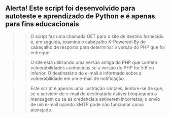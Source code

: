 ## Alerta! Este script foi desenvolvido para autoteste e aprendizado de Python e é apenas para fins educacionais

>> O script faz uma chamada GET para o site de destino fornecido e, em seguida, examina o cabeçalho X-Powered-By do cabeçalho de resposta para determinar a versão do PHP que foi entregue.

>> O site está utilizando uma versão antiga do PHP que contém vulnerabilidades conhecidas se a versão do PHP for 5.6 ou inferior. O destinatário do e-mail é informado sobre a vulnerabilidade em um e-mail de notificação.

>> Este script é apenas uma ilustração simples; lembre-se de que, se o servidor de e-mail do destinatário estiver bloqueando a mensagem ou se as credenciais estiverem incorretas, o envio de um e-mail usando SMTP pode não funcionar como planejado.
